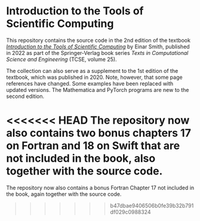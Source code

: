 # Introduction to the Tools of Scientific Computing

This repository contains the source code in the 2nd edition of the textbook [*Introduction to the Tools of Scientific Computing*](https://link.springer.com/book/10.1007/978-3-031-16972-4) by Einar Smith, published in 2022 as part of the Springer-Verlag book series *Texts in Computational Science and Engineering* (TCSE, volume 25).

The collection can also serve as a supplement to the 1st edition of the textbook, which was published in 2020. Note, however, that some page references have changed. Some examples have been replaced with updated versions. The Mathematica and PyTorch programs are new to the second edition.

<<<<<<< HEAD
The repository now also contains two bonus chapters 17 on Fortran and 18 on Swift that are not included in the book, also together with the source code.
=======
The repository now also contains a  bonus Fortran Chapter 17 not included in the book,  again together with the source code.
>>>>>>> b47dbae9406506b0fe39b32b791df029c0988324
